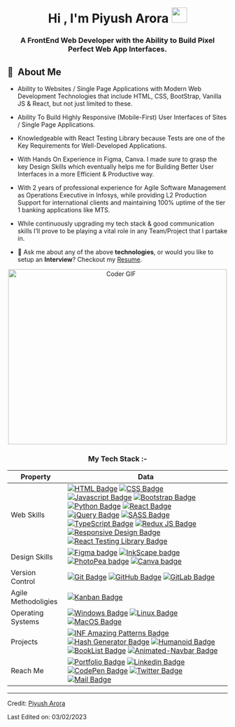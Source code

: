 <h1 align="center">Hi , I'm Piyush Arora <img src="https://media.giphy.com/media/hvRJCLFzcasrR4ia7z/giphy.gif" width="35"></h1>

<h3 align="center">A FrontEnd Web Developer with the Ability to Build Pixel Perfect Web App Interfaces.</h3>
 
 ## 🧭 &nbsp;About Me
- Ability to Websites / Single Page Applications with Modern Web Development Technologies that include HTML, CSS, BootStrap, Vanilla JS & React, but not just limited to these.  

- Ability To Build Highly Responsive (Mobile-First) User Interfaces of Sites / Single Page Applications.

- Knowledgeable with React Testing Library because Tests are one of the Key Requirements for Well-Developed Applications.

- With Hands On Experience in Figma, Canva. I made sure to grasp the key Design Skills which eventually helps me for Building Better User Interfaces in a more Efficient & Productive way.

- With 2 years of professional experience for Agile Software Management as Operations Executive in Infosys, while providing L2 Production Support for international clients and maintaining 100% uptime of the tier 1 banking applications like MTS.   
 
- While continuously upgrading my tech stack & good communication skills I’ll prove to be playing a vital role in any Team/Project that I partake in.   

- 💬 Ask me about any of the above **technologies**, or would you like to setup an **Interview**? Checkout my [Resume](https://drive.google.com/file/d/162kuCIouf_CVzpZzEiKhYARmTRpgPK02/view).



<p align="center">
  <img src="https://media.giphy.com/media/SWoSkN6DxTszqIKEqv/giphy.gif" alt="Coder GIF" width="500" height="400">
</p>

  
<h3 align="center">My Tech Stack :-</h3>
  
Property                 | Data  
-------------------------|------
Web Skills               |   [![HTML Badge](https://img.shields.io/badge/-HTML-orange)](https://github.com/piyusharora91?tab=repositories) [![CSS Badge](https://img.shields.io/badge/-CSS-blue)](https://github.com/piyusharora91?tab=repositories) [![Javascript Badge](https://img.shields.io/badge/-JavaScript-yellow)](https://github.com/piyusharora91?tab=repositories) [![Bootstrap Badge](https://img.shields.io/badge/-Bootstrap-purple)](https://github.com/piyusharora91?tab=repositories) [![Python Badge](https://img.shields.io/badge/-Python-3776AB)](https://github.com/piyusharora91?tab=repositories) [![React Badge](https://img.shields.io/badge/-ReactJS-61DAFB)](https://github.com/piyusharora91?tab=repositories) [![jQuery Badge](https://img.shields.io/badge/-jQuery-4ac7b6)](https://github.com/piyusharora91?tab=repositories) [![SASS Badge](https://img.shields.io/badge/-SASS-d36ef5)](https://github.com/piyusharora91?tab=repositories) [![TypeScript Badge](https://img.shields.io/badge/-TypeScript-99173a)](https://github.com/piyusharora91?tab=repositories) [![Redux JS Badge](https://img.shields.io/badge/-ReduxJS-8b9c0b)](https://github.com/piyusharora91?tab=repositories) [![Responsive Design Badge](https://img.shields.io/badge/-ResponsiveDesign-d6db48)](https://github.com/piyusharora91?tab=repositories) [![React Testing Library Badge](https://img.shields.io/badge/-ReactTestingLibrary-de0b16)](https://github.com/piyusharora91?tab=repositories)
Design Skills            | [![Figma badge](https://img.shields.io/badge/-Figma-FFC90A)](https://www.figma.com/@piyusharora91) [![InkScape badge](https://img.shields.io/badge/-InkScape-AF2DC6)](https://inkscape.org/) [![PhotoPea badge](https://img.shields.io/badge/-PhotoPea-209B00)](https://www.photopea.com/) [![Canva badge](https://img.shields.io/badge/-Canva-056A91)](https://www.canva.com/)
Version Control          | [![Git Badge](https://img.shields.io/badge/-Git-156e73)](https://github.com/piyusharora91?tab=repositories) [![GitHub Badge](https://img.shields.io/badge/-GitHub-8989e0)](https://github.com/piyusharora91?tab=repositories) [![GitLab Badge](https://img.shields.io/badge/-GitLab-e87910)](https://github.com/piyusharora91?tab=repositories)
Agile Methodoligies      | [![Kanban Badge](https://img.shields.io/badge/-Kanban-9519F4)](https://github.com/piyusharora91?tab=repositories)
Operating Systems        | [![Windows Badge](https://img.shields.io/badge/-Windows-61DAFB)](https://github.com/piyusharora91?tab=repositories) [![Linux Badge](https://img.shields.io/badge/-Linux-purple)](https://github.com/piyusharora91?tab=repositories) [![MacOS Badge](https://img.shields.io/badge/-MacOS-68b082)](https://github.com/piyusharora91?tab=repositories)
Projects                 | [![INF Amazing Patterns Badge](https://img.shields.io/badge/-INFAmazingPatterns-8C8C8C)](https://inf-amazing-patterns.netlify.app/) [![Hash Generator Badge](https://img.shields.io/badge/-HashGenerator-b469c3)](https://online-hashing-101.netlify.app/)  [![Humanoid Badge](https://img.shields.io/badge/-Humanoid-yellow)](https://humanoid101.netlify.app/) [![BookList Badge](https://img.shields.io/badge/-Booklists-ffffff)](https://custom-book-lists101.netlify.app/) [![Animated-Navbar Badge](https://img.shields.io/badge/-AnimatedNavbar-311557)](https://animated-navbar-101.netlify.app/)
Reach Me                 | [![Portfolio Badge](https://img.shields.io/badge/-Portfolio-grey?style=flat)](https://piyush-arora.netlify.app) [![Linkedin Badge](https://img.shields.io/badge/-PiyushArora-1A4FBF?style=flat&logo=Linkedin&logoColor=white)](https://www.linkedin.com/in/piyush-arora2212/) [![CodePen Badge](https://img.shields.io/badge/-PiyushArora-10621E?style=flat&logo=CodePen&logoColor=white)](https://codepen.io/piyusharora91) [![Twitter Badge](https://img.shields.io/badge/-PiyushArora-blue?style=flat&logo=Twitter&logoColor=white)](https://twitter.com/Piyush_Arora91) [![Mail Badge](https://img.shields.io/badge/-PiyushArora-e54448?style=flat&logo=Mail.Ru&logoColor=white)](mailto:piyush.arora91@hotmail.com)


------

Credit: [Piyush Arora](https://piyush-arora.netlify.app)

Last Edited on: 03/02/2023
